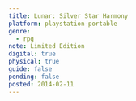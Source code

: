 ```yaml
---
title: Lunar: Silver Star Harmony
platform: playstation-portable
genre:
  - rpg
note: Limited Edition
digital: true
physical: true
guide: false
pending: false
posted: 2014-02-11
---
```

